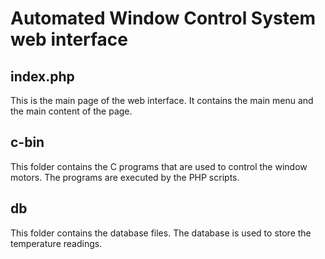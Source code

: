 # Automated Window Control System web interface

## index.php

This is the main page of the web interface. It contains the main menu and the main content of the page.

## c-bin

This folder contains the C programs that are used to control the window motors. The programs are executed by the PHP scripts.

## db

This folder contains the database files. The database is used to store the temperature readings.